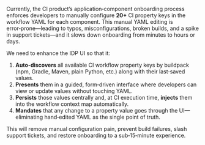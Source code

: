 Currently, the CI product’s application‑component onboarding process enforces developers to manually configure **20+** CI property keys in the workflow YAML for each component. This manual YAML editing is error‑prone—leading to typos, misconfigurations, broken builds, and a spike in support tickets—and it slows down onboarding from minutes to hours or days.

We need to enhance the IDP UI so that it:

1. **Auto‑discovers** all available CI workflow property keys by buildpack (npm, Gradle, Maven, plain Python, etc.) along with their last‑saved values.
2. **Presents** them in a guided, form‑driven interface where developers can view or update values without touching YAML.
3. **Persists** those values centrally and, at CI execution time, **injects** them into the workflow context map automatically.
4. **Mandates** that any change to a property value goes through the UI—eliminating hand‑edited YAML as the single point of truth.

This will remove manual configuration pain, prevent build failures, slash support tickets, and restore onboarding to a sub‑15‑minute experience.
